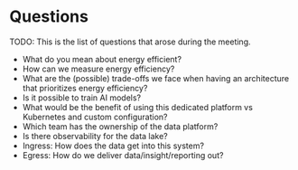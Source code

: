 # Questions

TODO: This is the list of questions that arose during the meeting.

- What do you mean about energy efficient?
- How can we measure energy efficiency?
- What are the (possible) trade-offs we face when having an architecture that prioritizes energy efficiency?
- Is it possible to train AI models?
- What would be the benefit of using this dedicated platform vs Kubernetes and custom configuration? 
- Which team has the ownership of the data platform?
- Is there observability for the data lake?
- Ingress: How does the data get into this system?
- Egress: How do we deliver data/insight/reporting out?